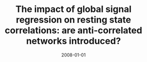 ---
title: "The impact of global signal regression on resting state correlations: are anti-correlated networks introduced?"
date: 2008-01-01
authors_string: K. Murphy, R. Birn, D. Handwerker, T. Jones, Peter Bandettini
authors:
   - K. Murphy
   - R. Birn
   - D. Handwerker
   - T. Jones
   - Peter Bandettini
author_ids:
   - kevin_murphy
   - rasmus_birn
   - daniel_handwerker
   - tyler_jones
   - peter_bandettini
journal: 'Neuroimage'
volume: 44
issue: 
pages: 893-905
book_title: ''
publisher: ''
abstract: ""
project_id: 
paper_url: 
doi: 
data_loc: ''
code_loc: ''
file: '/assets/publications//assets/publications/'
file_name: '/assets/publications/'
type: journal_article
pub_str: ' (2008) Neuroimage 44: 893-905'
layout: publication 
---